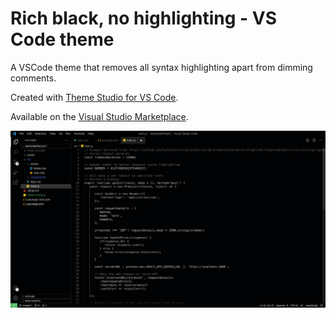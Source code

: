 # Rich black, no highlighting - VS Code theme

A VSCode theme that removes all syntax highlighting apart from dimming comments.

Created with [Theme Studio for VS Code](https://themes.vscode.one/theme/KrisBastiani/QEneSUDZ).

Available on the [Visual Studio Marketplace](https://marketplace.visualstudio.com/items?itemName=KrisBastiani.vscode-theme-rich-black-no-highlighting).

![A screenshot demonstrating the vscode theme](./docs/screenshot.png)
